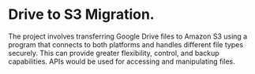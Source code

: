 # Drive to S3 Migration.

The project involves transferring Google Drive files to Amazon S3 using a program that connects to both platforms and handles different file types securely. This can provide greater flexibility, control, and backup capabilities. APIs would be used for accessing and manipulating files.
